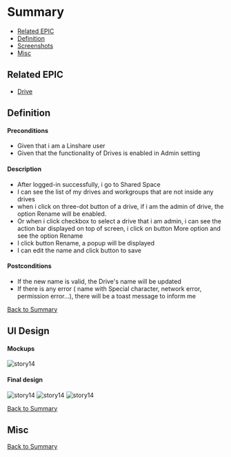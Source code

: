 # Summary

* [Related EPIC](#related-epic)
* [Definition](#definition)
* [Screenshots](#screenshots)
* [Misc](#misc)

## Related EPIC

* [Drive](./README.md)

## Definition

#### Preconditions
* Given that i am a Linshare user
* Given that the functionality of Drives is enabled in Admin setting
#### Description
* After logged-in successfully, i go to Shared Space
* I can see the list of my drives and workgroups that are not inside any drives
* when i click on three-dot button of a drive, if i am the admin of drive, the option Rename will be enabled.
* Or when i click checkbox to select a drive that i am admin, i can see the action bar displayed on top of screen, i click on button More option and see the option Rename 
*  I click button Rename, a popup will be displayed
*  I can edit the name and click button to save
#### Postconditions
*  If the new name is valid, the Drive's name will be updated 
*  If there is any error ( name with Special character, network error, permission error...), there will be a toast message to inform me 

[Back to Summary](#summary)

## UI Design

#### Mockups
![story14](./mockups/14.1.png)
#### Final design
![story14](./design/14.1.png)
![story14](./design/14.2.png)
![story14](./design/14.3.png)

[Back to Summary](#summary)
## Misc

[Back to Summary](#summary)
